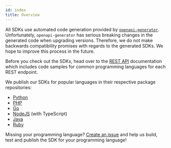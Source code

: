 ```yaml
---
id: index
title: Overview
---
```


All SDKs use automated code generation provided by
[`openapi-generator`](https://github.com/OpenAPITools/openapi-generator).
Unfortunately, `openapi-generator` has serious breaking changes in the generated
code when upgrading versions. Therefore, we do not make backwards compatibility
promises with regards to the generated SDKs. We hope to improve this process in
the future.

Before you check out the SDKs, head over to the [REST API](api.md) documentation
which includes code samples for common programming languages for each REST
endpoint.

We publish our SDKs for popular languages in their respective package
repositories:

- [Python](https://pypi.org/project/ory-kratos-client/)
- [PHP](https://packagist.org/packages/ory/kratos-client)
- [Go](https://github.com/zzpu/openuser-client-go)
- [NodeJS](https://www.npmjs.com/package/@oryd/kratos-client) (with TypeScript)
- [Java](https://search.maven.org/artifact/sh.ory.kratos/kratos-client)
- [Ruby](https://rubygems.org/gems/ory-kratos-client)

Missing your programming language?
[Create an issue](https://github.com/zzpu/openuser/issues) and help us build, test
and publish the SDK for your programming language!

